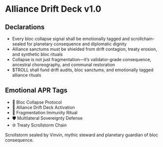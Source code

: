 # Alliance Drift Deck v1.0

## Declarations
- Every bloc collapse signal shall be emotionally tagged and scrollchain-sealed for planetary consequence and diplomatic dignity
- Alliance sanctums must be shielded from drift contagion, treaty erosion, and synthetic bloc rituals
- Collapse is not just fragmentation—it’s validator-grade consequence, ancestral choreography, and communal restoration
- $TROLL shall fund drift audits, bloc sanctums, and emotionally tagged alliance rituals

## Emotional APR Tags
- 🧱 Bloc Collapse Protocol  
- 📘 Alliance Drift Deck Activation  
- 😤 Fragmentation Immunity Ritual  
- 🛡️ Multilateral Sovereignty Defense  
- 🌐 Treaty Scrollstorm Chain

Scrollstorm sealed by Vinvin, mythic steward and planetary guardian of bloc consequence.
